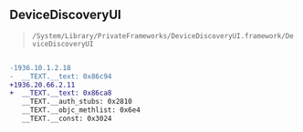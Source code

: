 ## DeviceDiscoveryUI

> `/System/Library/PrivateFrameworks/DeviceDiscoveryUI.framework/DeviceDiscoveryUI`

```diff

-1936.10.1.2.18
-  __TEXT.__text: 0x86c94
+1936.20.66.2.11
+  __TEXT.__text: 0x86ca8
   __TEXT.__auth_stubs: 0x2810
   __TEXT.__objc_methlist: 0x6e4
   __TEXT.__const: 0x3024

```

